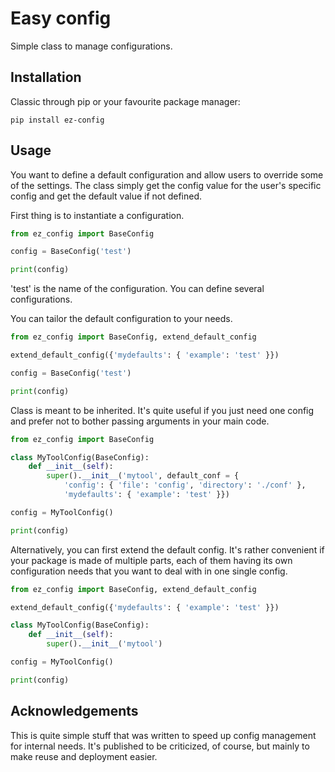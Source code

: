 # Easy config

Simple class to manage configurations.

## Installation

Classic through pip or your favourite package manager:

```shell
pip install ez-config
```

## Usage

You want to define a default configuration and allow users to override some of the settings. 
The class simply get the config value for the user's specific config and get the default value if not defined.

First thing is to instantiate a configuration. 

```python
from ez_config import BaseConfig

config = BaseConfig('test')

print(config)
```

'test' is the name of the configuration. You can define several configurations.

You can tailor the default configuration to your needs.

```python
from ez_config import BaseConfig, extend_default_config

extend_default_config({'mydefaults': { 'example': 'test' }})

config = BaseConfig('test')

print(config)
```

Class is meant to be inherited. It's quite useful if you just need one config and prefer not to bother passing arguments in your main code.

```python
from ez_config import BaseConfig

class MyToolConfig(BaseConfig):
    def __init__(self):
        super().__init__('mytool', default_conf = { 
            'config': { 'file': 'config', 'directory': './conf' }, 
            'mydefaults': { 'example': 'test' }})

config = MyToolConfig()

print(config)
```

Alternatively, you can first extend the default config. It's rather convenient if your package is made of multiple parts, each of them having its own configuration needs that you want to deal with in one single config.

```python
from ez_config import BaseConfig, extend_default_config

extend_default_config({'mydefaults': { 'example': 'test' }})

class MyToolConfig(BaseConfig):
    def __init__(self):
        super().__init__('mytool')

config = MyToolConfig()

print(config)
```

## Acknowledgements

This is quite simple stuff that was written to speed up config management for internal needs. It's published to be criticized, of course, but mainly to make reuse and deployment easier.